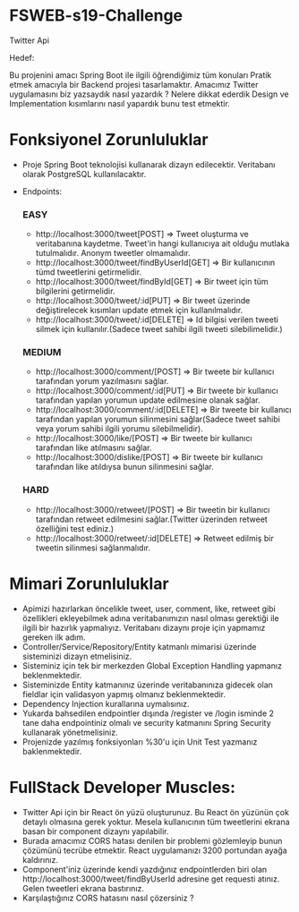 # FSWEB-s19-Challenge

Twitter Api

Hedef:

  Bu projenini amacı Spring Boot ile ilgili öğrendiğimiz tüm konuları Pratik etmek amacıyla bir Backend projesi tasarlamaktır.
  Amacımız Twitter uygulamasını biz yazsaydık nasıl yazardık ? Nelere dikkat ederdik Design ve Implementation kısımlarını nasıl yapardık bunu test etmektir.

# Fonksiyonel Zorunluluklar

- Proje Spring Boot teknolojisi kullanarak dizayn edilecektir. Veritabanı olarak PostgreSQL kullanılacaktır.
- Endpoints:

    ### EASY
     *  http://localhost:3000/tweet[POST] => Tweet oluşturma ve veritabanına kaydetme. Tweet'in hangi kullanıcıya ait olduğu mutlaka tutulmalıdır. Anonym tweetler olmamalıdır.
     *  http://localhost:3000/tweet/findByUserId[GET] => Bir kullanıcının tümd tweetlerini getirmelidir.
     *  http://localhost:3000/tweet/findById[GET] => Bir tweet için tüm bilgilerini getirmelidir.
     *  http://localhost:3000/tweet/:id[PUT] => Bir tweet üzerinde değiştirelecek kısımları update etmek için kullanılmalıdır.
     *  http://localhost:3000/tweet/:id[DELETE] => Id bilgisi verilen tweeti silmek için kullanılır.(Sadece tweet sahibi ilgili tweeti silebilimelidir.)

    ### MEDIUM
     * http://localhost:3000/comment/[POST] => Bir tweete bir kullanıcı tarafından yorum yazılmasını sağlar.
     * http://localhost:3000/comment/:id[PUT] => Bir tweete bir kullanıcı tarafından yapılan yorumun update edilmesine olanak sağlar.
     * http://localhost:3000/comment/:id[DELETE] => Bir tweete bir kullanıcı tarafından yapılan yorumun silinmesini sağlar(Sadece tweet sahibi veya yorum sahibi ilgili yorumu silebilmelidir).
     * http://localhost:3000/like/[POST] => Bir tweete bir kullanıcı tarafından like atılmasını sağlar.
     *  http://localhost:3000/dislike/[POST] => Bir tweete bir kullanıcı tarafından like atıldıysa bunun silinmesini sağlar.
	
    ### HARD
     * http://localhost:3000/retweet/[POST] => Bir tweetin bir kullanıcı tarafından retweet edilmesini sağlar.(Twitter üzerinden retweet özelliğini test ediniz.)
     * http://localhost:3000/retweet/:id[DELETE] => Retweet edilmiş bir tweetin silinmesi sağlanmalıdır.    

# Mimari Zorunluluklar

 - Apimizi hazırlarkan öncelikle tweet, user, comment, like, retweet gibi özellikleri ekleyebilmek adına veritabanımızın nasıl olması gerektiği ile ilgili bir hazırlık yapmalıyız.
   Veritabanı dizaynı proje için yapmamız gereken ilk adım.
 - Controller/Service/Repository/Entity katmanlı mimarisi üzerinde sisteminizi dizayn etmelisiniz. 
 - Sisteminiz için tek bir merkezden Global Exception Handling yapmanız beklenmektedir.
 - Sisteminizde Entity katmanınız üzerinde veritabanınıza gidecek olan fieldlar için validasyon yapmış olmanız beklenmektedir.
 - Dependency Injection kurallarına uymalısınız.
 - Yukarda bahsedilen endpointler dışında /register ve /login isminde 2 tane daha endpointiniz olmalı ve security katmanını Spring Security kullanarak yönetmelisiniz.
 - Projenizde yazılmış fonksiyonları %30'u için Unit Test yazmanız baklenmektedir.


# FullStack Developer Muscles:

  - Twitter Api için bir React ön yüzü oluşturunuz. Bu React ön yüzünün çok detaylı olmasına gerek yoktur. Mesela kullanıcının tüm tweetlerini ekrana basan bir component dizaynı yapılabilir.
  - Burada amacımız CORS hatası denilen bir problemi gözlemleyip bunun çözümünü tecrübe etmektir. React uygulamanızı 3200 portundan ayağa kaldırınız. 
  - Component'iniz üzerinde kendi yazdığınız endpointlerden biri olan http://localhost:3000/tweet/findByUserId adresine get requesti atınız. Gelen tweetleri ekrana bastırınız.
  - Karşılaştığınız CORS hatasını nasıl çözersiniz ?

